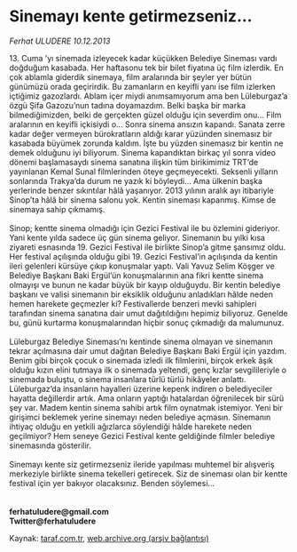 # Sinemayı kente getirmezseniz...

*Ferhat ULUDERE 10.12.2013*

<div class="yazi">13. Cuma ’yı sinemada izleyecek kadar küçükken Belediye Sineması vardı doğduğum kasabada. Her haftasonu tek bir bilet fiyatına üç film izlerdik. En çok ablamla giderdik sinemaya, film aralarında bir şeyler yer bütün günümüzü orada geçirirdik. Bu zamanların en keyifli yanı ise film izlerken içtiğimiz gazozlardı. Ablam içer miydi anımsamıyorum ama ben Lüleburgaz’a özgü Şifa Gazozu’nun tadına doyamazdım. Belki başka bir marka bilmediğimizden, belki de gerçekten güzel olduğu için severdim onu... Film aralarının en keyifli içkisiydi o... Sonra sinema ansızın kapandı. Sanata zerre kadar değer vermeyen bürokratların aldığı karar yüzünden sinemasız bir kasabada büyümek zorunda kaldım. İşte bu yüzden sinemasız bir kentin ne demek olduğunu iyi biliyorum. Sinema kapandıktan birkaç yıl sonra video dönemi başlamasaydı sinema sanatına ilişkin tüm birikimimiz TRT’de yayınlanan Kemal Sunal filmlerinden öteye geçmeyecekti. Seksenli yılların sonlarında Trakya’da durum ne yazık ki böyleydi... Ama ülkenin başka yerlerinde benzer sıkıntılar hâlâ yaşanıyor. 2013 yılının aralık ayı itibariyle Sinop’ta hâlâ bir sinema salonu yok. Kentin sineması kapanmış. Kimse de sinemaya sahip çıkmamış.<br/><br/>Sinop; kentte sinema olmadığı için Gezici Festival ile bu özlemini gideriyor. Yani kente yılda sadece üç gün sinema geliyor. Sinemanın bu yılki kısa ziyareti esnasında 19. Gezici Festival ile birlikte Sinop’a gitme şansımız oldu. Her festival açılışında olduğu gibi 19. Gezici Festival’in açılışında da kentin ileri gelenleri kürsüye çıkıp konuşmalar yaptı. Vali Yavuz Selim Köşger ve Belediye Başkanı Baki Ergül’ün konuşmalarının ana fikri kentte sinema olmayışı ve bunun ne kadar büyük bir kayıp olduğuydu. Bir kentin belediye başkanı ve valisi sinemanın bir eksiklik olduğunu anladıkları hâlde neden hemen harekete geçmezler ki? Festivallerde benzeri mevki sahipleri tarafından sinema sanatına dair umut dağıtıldığını hepimiz biliyoruz. Genelde bu, günü kurtarma konuşmalarından hiçbir sonuç çıkmadığı da malumunuz.<br/><br/>Lüleburgaz Belediye Sineması’nı kentinde sinema olmayan ve sinemanın tekrar açılmasına dair umut dağıtan Belediye Başkanı Baki Ergül için yazdım. Benim gibi birçok çocuk o sinemada izledi ilk filmlerini, birçok erkek âşık olduğu kızın elini tutmaya ilk o sinemada yeltendi, genç kızlar sevgilileriyle o sinemada buluştu, o sinema insanlara türlü türlü hikâyeler anlattı. Lüleburgaz’da insanların hayalleri üzerine kepenk indiren o belediyeciler hayatta değillerdir artık. Ama onların yaptığı hatalardan öğrenilecek bir sürü şey var. Madem kentin sinema sahibi artık film oynatmak istemiyor. Yeni bir girişimci beklemek yerine sinemayı neden belediye açmasın. Sinemanın ihtiyaç olduğu en yetkili ağızlarca söylendiği hâlde harekete neden geçilmiyor? Hem seneye Gezici Festival kente geldiğinde filmler belediye sinemasında gösterilir.<br/><br/>Sinemayı kente siz getirmezseniz ileride yapılması muhtemel bir alışveriş merkeziyle birlikte sinema tekelleri getirecek. Siz de sineması olan bir kentte festival için yer bakıyor olacaksınız. Benden söylemesi...<br/><br/><br/><b>ferhatuludere@gmail.com<br/>Twitter@ferhatuludere</b>
</div>

Kaynak: [taraf.com.tr](http://www.taraf.com.tr:80/ferhat-uludere-2/makale-sinemayi-kente-getirmezseniz.htm), [web.archive.org (arşiv bağlantısı)](http://web.archive.org/web/20131229141922/http://www.taraf.com.tr:80/ferhat-uludere-2/makale-sinemayi-kente-getirmezseniz.htm)
